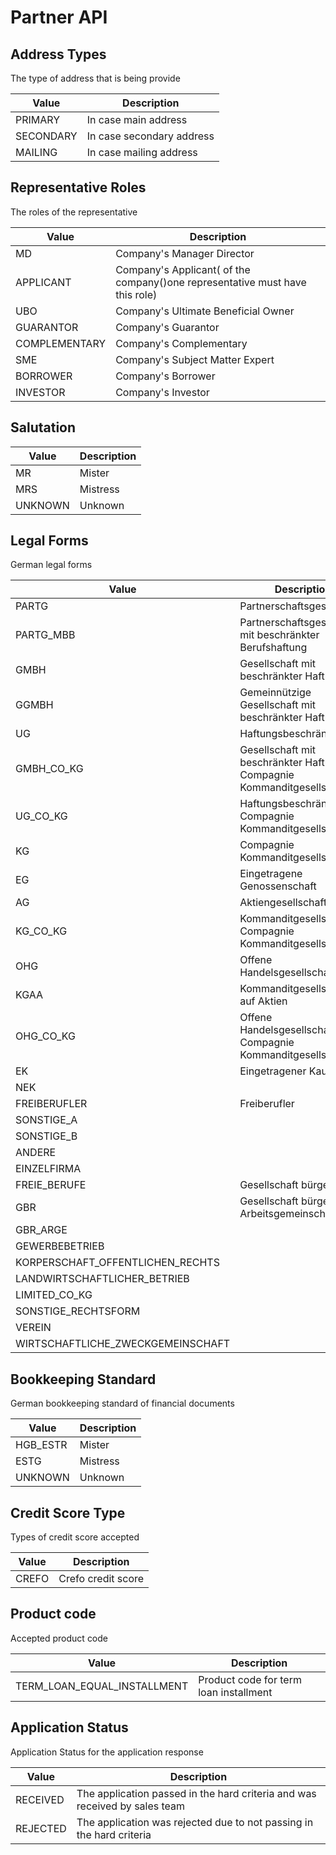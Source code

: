 # Partner API

## <a name="tb-address-type"></a>  Address Types
The type of address that is being provide

| Value     | Description               |
|-----------|---------------------------|
| PRIMARY   | In case main address      |
| SECONDARY | In case secondary address |
| MAILING   | In case mailing address   |

## <a name="tb-roles"></a>  Representative Roles
The roles of the representative

| Value               | Description                                                                      |
|---------------------|----------------------------------------------------------------------------------|
| MD                  | Company's Manager Director                                                       |
| APPLICANT           | Company's Applicant( of the company()one representative must have this role)     |
| UBO                 | Company's Ultimate Beneficial Owner                                              |
| GUARANTOR           | Company's Guarantor                                                              |
| COMPLEMENTARY       | Company's Complementary                                                          |
| SME                 | Company's  Subject Matter Expert                                                 |
| BORROWER            | Company's Borrower                                                               |
| INVESTOR            | Company's Investor                                                               |


## <a name="tb-salutation"></a> Salutation

| Value     | Description               |
|-----------|---------------------------|
| MR        | Mister                    |
| MRS       | Mistress                  |
| UNKNOWN   | Unknown                   |


## <a name="tb-legal-form"></a>  Legal Forms

German legal forms

| Value                                 | Description                                                                                    |
|---------------------------------------|------------------------------------------------------------------------------------------------|
| PARTG                                 | Partnerschaftsgesellschaft                                                                     | 
| PARTG_MBB                             | Partnerschaftsgesellschaft mit beschränkter Berufshaftung                                      | 
| GMBH                                  | Gesellschaft mit beschränkter Haftung                                                          | 
| GGMBH                                 | Gemeinnützige Gesellschaft mit beschränkter Haftung                                            | 
| UG                                    | Haftungsbeschränkt                                                                             | 
| GMBH_CO_KG                            | Gesellschaft mit beschränkter Haftung & Compagnie Kommanditgesellschaft                        | 
| UG_CO_KG                              | Haftungsbeschränkt & Compagnie Kommanditgesellschaft                                           | 
| KG                                    | Compagnie Kommanditgesellschaft                                                                | 
| EG                                    | Eingetragene Genossenschaft                                                                    | 
| AG                                    | Aktiengesellschaft                                                                             | 
| KG_CO_KG                              | Kommanditgesellschaft & Compagnie Kommanditgesellschaft                                        | 
| OHG                                   | Offene Handelsgesellschaft                                                                     | 
| KGAA                                  | Kommanditgesellschaft auf Aktien                                                               | 
| OHG_CO_KG                             | Offene Handelsgesellschaft & Compagnie Kommanditgesellschaft                                   | 
| EK                                    | Eingetragener Kaufmann                                                                         | 
| NEK                                   |                                                                                                | 
| FREIBERUFLER                          | Freiberufler                                                                                   | 
| SONSTIGE_A                            |                                                                                                | 
| SONSTIGE_B                            |                                                                                                | 
| ANDERE                                |                                                                                                | 
| EINZELFIRMA                           |                                                                                                | 
| FREIE_BERUFE                          | Gesellschaft bürgerlichen                                                                      | 
| GBR                                   | Gesellschaft bürgerlichen Arbeitsgemeinschaft                                                  |
| GBR_ARGE                              |                                                                                                | 
| GEWERBEBETRIEB                        |                                                                                                | 
| KORPERSCHAFT_OFFENTLICHEN_RECHTS      |                                                                                                | 
| LANDWIRTSCHAFTLICHER_BETRIEB          |                                                                                                | 
| LIMITED_CO_KG                         |                                                                                                | 
| SONSTIGE_RECHTSFORM                   |                                                                                                | 
| VEREIN                                |                                                                                                | 
| WIRTSCHAFTLICHE_ZWECKGEMEINSCHAFT     |                                                                                                | 

## <a name="tb-bookkeeping"></a>  Bookkeeping Standard
German bookkeeping standard of financial documents

| Value      | Description               |
|------------|---------------------------|
| HGB_ESTR   | Mister                    |
| ESTG       | Mistress                  |
| UNKNOWN    | Unknown                   |

## <a name="tb-credit-score-type"></a>  Credit Score Type
Types of credit score accepted

| Value      | Description           |
|------------|-----------------------|
| CREFO      | Crefo credit score    |

## <a name="tb-product-code"></a> Product code
Accepted product code

| Value                         | Description                              |
|-------------------------------|------------------------------------------|
| TERM_LOAN_EQUAL_INSTALLMENT   | Product code for term loan installment   |

## <a name="tb-status"></a> Application Status
Application Status for the application response

| Value    | Description                                                                |
|----------|----------------------------------------------------------------------------|
| RECEIVED | The application passed in the hard criteria and was received by sales team |
| REJECTED | The application was rejected due to not passing in the hard criteria       |